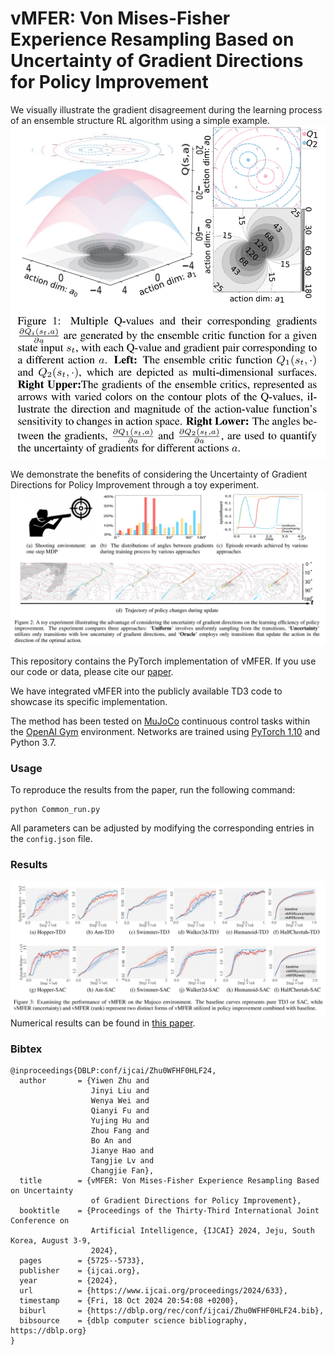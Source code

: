 # vMFER: Von Mises-Fisher Experience Resampling Based on Uncertainty of Gradient Directions for Policy Improvement

We visually illustrate the gradient disagreement during the learning process of an ensemble structure RL algorithm using a simple example.
![Simple Example](plot/simpleexp.png)

We demonstrate the benefits of considering the Uncertainty of Gradient Directions for Policy Improvement through a toy experiment.
![Toy Experiment](plot/te.png)

This repository contains the PyTorch implementation of vMFER. If you use our code or data, please cite our [paper](https://arxiv.org/abs/2405.08638).

We have integrated vMFER into the publicly available TD3 code to showcase its specific implementation.

The method has been tested on [MuJoCo](http://www.mujoco.org/) continuous control tasks within the [OpenAI Gym](https://github.com/openai/gym) environment. Networks are trained using [PyTorch 1.10](https://github.com/pytorch/pytorch) and Python 3.7.

### Usage

To reproduce the results from the paper, run the following command:
```
python Common_run.py
```
All parameters can be adjusted by modifying the corresponding entries in the `config.json` file.

### Results
![Results](plot/results.png)
Numerical results can be found in [this paper](https://arxiv.org/abs/2405.08638).

### Bibtex

```
@inproceedings{DBLP:conf/ijcai/Zhu0WFHF0HLF24,
  author       = {Yiwen Zhu and
                  Jinyi Liu and
                  Wenya Wei and
                  Qianyi Fu and
                  Yujing Hu and
                  Zhou Fang and
                  Bo An and
                  Jianye Hao and
                  Tangjie Lv and
                  Changjie Fan},
  title        = {vMFER: Von Mises-Fisher Experience Resampling Based on Uncertainty
                  of Gradient Directions for Policy Improvement},
  booktitle    = {Proceedings of the Thirty-Third International Joint Conference on
                  Artificial Intelligence, {IJCAI} 2024, Jeju, South Korea, August 3-9,
                  2024},
  pages        = {5725--5733},
  publisher    = {ijcai.org},
  year         = {2024},
  url          = {https://www.ijcai.org/proceedings/2024/633},
  timestamp    = {Fri, 18 Oct 2024 20:54:08 +0200},
  biburl       = {https://dblp.org/rec/conf/ijcai/Zhu0WFHF0HLF24.bib},
  bibsource    = {dblp computer science bibliography, https://dblp.org}
}
```
